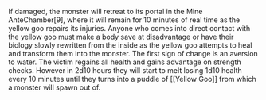 If damaged, the monster will retreat to its portal in the Mine AnteChamber[9], where it will remain for 10 minutes of real time as the yellow goo repairs its injuries. Anyone who comes into direct contact with the yellow goo must make a body save at disadvantage or have their biology slowly rewritten from the inside as the yellow goo attempts to heal and transform them into the monster. The first sign of change is an aversion to water. The victim regains all health and gains advantage on strength checks. However in 2d10 hours they will start to melt losing 1d10 health every 10 minutes until they turns into a puddle of [[Yellow Goo]] from which a monster will spawn out of.